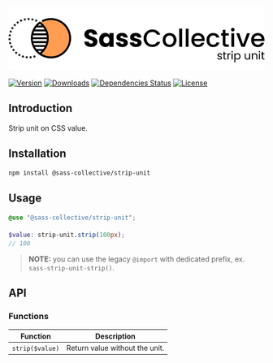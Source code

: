 <div align="center">

![Sass Strip Unit](.github/logo.svg)

</div>

[![Version](https://flat.badgen.net/npm/v/@sass-collective/strip-unit)](https://www.npmjs.com/package/@sass-collective/strip-unit)
[![Downloads](https://flat.badgen.net/npm/dt/@sass-collective/strip-unit)](https://www.npmjs.com/package/@sass-collective/strip-unit)
[![Dependencies Status](https://david-dm.org/sass-collective/sass-collective/status.svg?style=flat-square&path=packages/strip-unit)](https://david-dm.org/sass-collective/sass-collective?path=packages/strip-unit)
[![License](https://flat.badgen.net/github/license/sass-collective/sass-collective)](https://flat.badgen.net/github/license/sass-collective/sass-collective)

## Introduction

Strip unit on CSS value.

## Installation

```shell
npm install @sass-collective/strip-unit
```

## Usage

```scss
@use "@sass-collective/strip-unit";

$value: strip-unit.strip(100px);
// 100
```

> **NOTE:** you can use the legacy `@import` with dedicated prefix, ex. `sass-strip-unit-strip()`.

## API

### Functions

| Function        | Description                    |
|-----------------|--------------------------------|
| `strip($value)` | Return value without the unit. |
